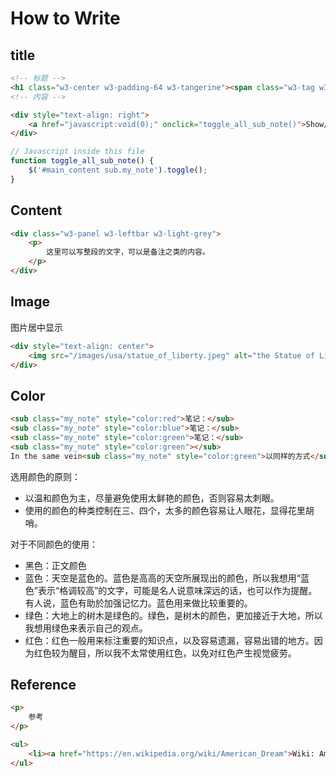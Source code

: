 # How to Write

## title

```html
<!-- 标题 -->
<h1 class="w3-center w3-padding-64 w3-tangerine"><span class="w3-tag w3-wide">文章标题</span></h1>
<!-- 内容 -->

<div style="text-align: right">
    <a href="javascript:void(0);" onclick="toggle_all_sub_note()">Show/Hide Sub</a>
</div>
```

```javascript
// Javascript inside this file
function toggle_all_sub_note() {
    $('#main_content sub.my_note').toggle();
}
```

## Content

```html
<div class="w3-panel w3-leftbar w3-light-grey">
    <p>
        这里可以写整段的文字，可以是备注之类的内容。
    </p>
</div>
```

## Image

图片居中显示

```html
<div style="text-align: center">
    <img src="/images/usa/statue_of_liberty.jpeg" alt="the Statue of Liberty"/>
</div>
```

## Color

```html
<sub class="my_note" style="color:red">笔记：</sub>
<sub class="my_note" style="color:blue">笔记：</sub>
<sub class="my_note" style="color:green">笔记：</sub>
<sub class="my_note" style="color:green"></sub>
In the same vein<sub class="my_note" style="color:green">以同样的方式</sub>
```

选用颜色的原则：

- 以温和颜色为主，尽量避免使用太鲜艳的颜色，否则容易太刺眼。
- 使用的颜色的种类控制在三、四个，太多的颜色容易让人眼花，显得花里胡哨。

对于不同颜色的使用：

- 黑色：正文颜色
- 蓝色：天空是蓝色的。蓝色是高高的天空所展现出的颜色，所以我想用“蓝色”表示“格调较高”的文字，可能是名人说意味深远的话，也可以作为提醒。有人说，蓝色有助於加强记忆力。蓝色用来做比较重要的。
- 绿色：大地上的树木是绿色的。绿色，是树木的颜色，更加接近于大地，所以我想用绿色来表示自己的观点。
- 红色：红色一般用来标注重要的知识点，以及容易遗漏，容易出错的地方。因为红色较为醒目，所以我不太常使用红色，以免对红色产生视觉疲劳。

## Reference

```html
<p>
    参考
</p>

<ul>
    <li><a href="https://en.wikipedia.org/wiki/American_Dream">Wiki: American Dream</a></li>
</ul>
```
